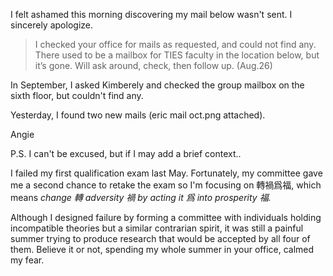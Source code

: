   
I felt ashamed this morning discovering my mail below wasn't sent. I sincerely apologize.

> I checked your office for mails as requested, and could not find any. There used to be a mailbox for TIES faculty in the location below, but it’s gone. Will ask around, check, then follow up. (Aug.26)

In September, I asked Kimberely and checked the group mailbox on the sixth floor, but couldn't find any.

Yesterday, I found two new mails (eric mail oct.png attached).

Angie

P.S. I can't be excused, but if I may add a brief context.. 

I failed my first qualification exam last May. Fortunately, my committee gave me a second chance to retake the exam so I'm focusing on 轉禍爲福, which means _change 轉 adversity 禍 by acting it 爲 into prosperity 福._

  
Although I designed failure by forming a committee with individuals holding incompatible theories but a similar contrarian spirit, it was still a painful summer trying to produce research that would be accepted by all four of them. Believe it or not, spending my whole summer in your office, calmed my fear.


